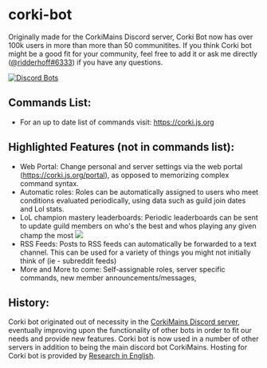 # corki-bot 
Originally made for the CorkiMains Discord server, Corki Bot now has over 100k users in more than more than 50 communitites. If you think Corki bot might be a good fit for your community, feel free to add it or ask me directly ([@ridderhoff#6333](https://corki.js.org/support)) if you have any questions.

[![Discord Bots](https://discordbots.org/api/widget/332958493722017792.svg)](https://discordbots.org/bot/332958493722017792)

## Commands List: 
- For an up to date list of commands visit: https://corki.js.org

## Highlighted Features (not in commands list):
- Web Portal:
	Change personal and server settings via the web portal (https://corki.js.org/portal), as opposed to memorizing complex command syntax.
- Automatic roles: 
	Roles can be automatically assigned to users who meet conditions evaluated periodically, using data such as guild join dates and Lol stats.
- LoL champion mastery leaderboards:
    Periodic leaderboards can be sent to update guild members on who's the best and whos playing any given champ the most
 	<img src="https://corki.js.org/img/gnome-shell-screenshot-MGU1ZZ.png"/>
- RSS Feeds:
    Posts to RSS feeds can automatically be forwarded to a text channel. This can be used for a variety of things you might not initially think of (ie - subreddit feeds)
- More and More to come: Self-assignable roles, server specific commands, new member announcements/messages, 

## History:
Corki bot originated out of necessity in the [CorkiMains Discord server](https://discordapp.com/invite/8ASxJG2), eventually improving upon the functionality of other bots in order to fit our needs and provide new features. Corki bot is now used in a number of other servers in addition to being the main discord bot CorkiMains. Hosting for Corki bot is provided by [Research in English](https://researchinenglish.com).
